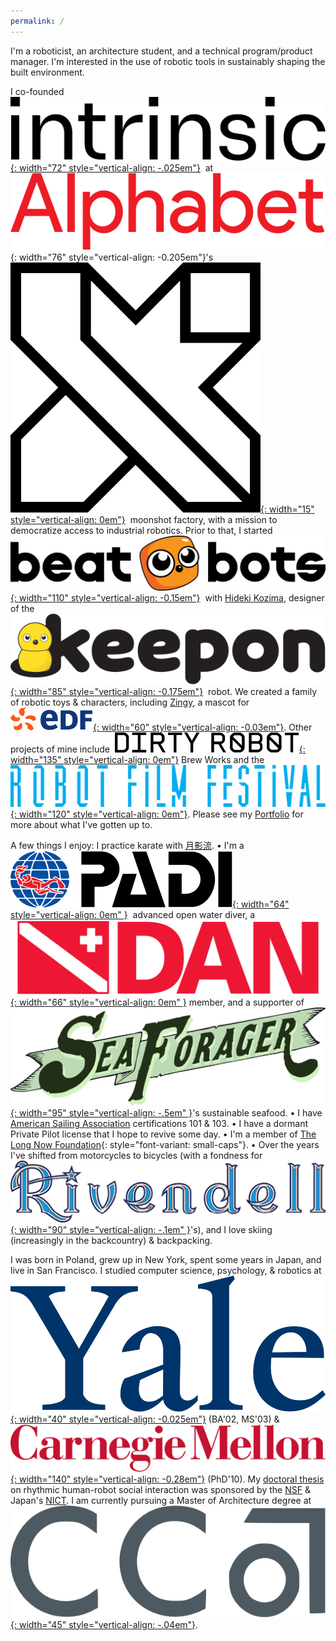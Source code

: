 ```yaml
---
permalink: /
---
```


I'm a roboticist, an architecture student, and a technical program/product manager.
I'm interested in the use of robotic tools in sustainably shaping the built environment.

I co-founded &nbsp;[![Intrinsic](../assets/logos/intrinsic.svg){: width="72" style="vertical-align: -.025em"}](http://intrinsic.ai)&nbsp; at &nbsp;![Alphabet](../assets/logos/alphabet.svg){: width="76" style="vertical-align: -0.205em"}'s &nbsp;[![X](../assets/logos/x.svg){: width="15" style="vertical-align: 0em"}](http://x.company)&nbsp; moonshot factory, with a mission to democratize access to industrial robotics.
Prior to that, I started &nbsp;[![BeatBots](../assets/logos/beatbots.svg){: width="110" style="vertical-align: -0.15em"}](http://beatbots.net)&nbsp; with [Hideki Kozima](http://www.ei.tohoku.ac.jp/xkozima/index-eng.html), designer of the &nbsp;[![Keepon](../assets/logos/keepon.svg){: width="85" style="vertical-align: -0.175em"}](http://beatbots.net/keepon-pro)&nbsp; robot.
We created a family of robotic toys & characters, including [Zingy](http://beatbots.net/zingy), a mascot for &nbsp;[![EDF](../assets/logos/edf.svg){: width="60" style="vertical-align: -0.03em"}](https://edfenergy.com).
Other projects of mine include &nbsp;[![Dirty Robot](../assets/logos/dirtyrobot.svg){: width="135" style="vertical-align: 0em"}](http://dirtyro.bot) Brew Works and the &nbsp;[![Robot Film Festival](../assets/logos/robotfilmfestival.svg){: width="120" style="vertical-align: 0em"}](http://robot.film).
Please see my [Portfolio](/portfolio) for more about what I've gotten up to.

A few things I enjoy:
I practice karate with [月影流](http://facebook.com/tkrsf).
• I'm a &nbsp;[![PADI](../assets/logos/padi.svg){: width="64" style="vertical-align: 0em" }](http://padi.com)&nbsp; advanced open water diver, a [![Divers Alert Network](../assets/logos/dan.svg){: width="66" style="vertical-align: 0em" }](http://dan.org) member, and a supporter of [![Sea Forager](../assets/logos/seaforager.svg){: width="95" style="vertical-align: -.5em" }](http://seaforager.com)'s sustainable seafood.
• I have [American Sailing Association](http://americansailing.com) certifications 101 & 103.
• I have a dormant Private Pilot license that I hope to revive some day.
• I'm a member of [The Long Now Foundation](http://longnow.org){: style="font-variant: small-caps"}.
• Over the years I've shifted from motorcycles to bicycles (with a fondness for [![Rivendell](../assets/logos/rivendell.svg){: width="90" style="vertical-align: -.1em" }](http://rivbike.com)'s), and I love skiing (increasingly in the backcountry) & backpacking.

I was born in Poland, grew up in New York, spent some years in Japan, and live in San Francisco.
I studied computer science, psychology, & robotics at [![Yale](../assets/logos/yale.svg){: width="40" style="vertical-align: -0.025em"}](http://yale.edu) (BA'02, MS'03) & [![Carnegie Mellon](../assets/logos/carnegiemellon.svg){: width="140" style="vertical-align: -0.28em"}](http://www.ri.cmu.edu) (PhD'10).
My [doctoral thesis](https://www.proquest.com/openview/4891551287a3aa725779cef8f8f9be15) on rhythmic human-robot social interaction was sponsored by the [NSF](http://nsf.gov) & Japan's [NICT](https://www.nict.go.jp/en).
I am currently pursuing a Master of Architecture degree at &nbsp;[![California College of the Arts](../assets/logos/cca.svg){: width="45" style="vertical-align: -.04em"}](http://cca.edu/architecture/march).
